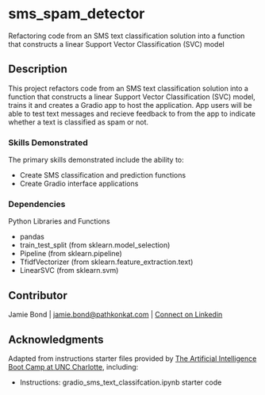 # sms_spam_detector
Refactoring code from an SMS text classification solution into a function that constructs a linear Support Vector Classification (SVC) model

## Description

This project refactors code from an SMS text classification solution into a function that constructs a linear Support Vector Classification (SVC) model, trains it and creates a Gradio app to host the application. App users will be able to test text messages and recieve feedback to from the app to indicate whether a text is classified as spam or not.


### Skills Demonstrated

The primary skills demonstrated include the ability to:
* Create SMS classification and prediction functions
* Create Gradio interface applications


### Dependencies

Python Libraries and Functions
* pandas
* train_test_split (from sklearn.model_selection)
* Pipeline (from sklearn.pipeline)
* TfidfVectorizer (from sklearn.feature_extraction.text)
* LinearSVC (from sklearn.svm)



## Contributor

Jamie Bond | jamie.bond@pathkonkat.com | [Connect on Linkedin](https://linkedin.com/in/jamielbond)

## Acknowledgments

Adapted from instructions starter files provided by [The Artificial Intelligence Boot Camp at UNC Charlotte](https://bootcamp.charlotte.edu/artificial-intelligence/), including:
* Instructions: gradio_sms_text_classifcation.ipynb starter code